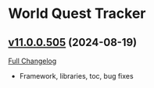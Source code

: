 # World Quest Tracker

## [v11.0.0.505](https://github.com/Tercioo/World-Quest-Tracker/tree/v11.0.0.505) (2024-08-19)
[Full Changelog](https://github.com/Tercioo/World-Quest-Tracker/compare/v11.0.0.504...v11.0.0.505) 

- Framework, libraries, toc, bug fixes  

